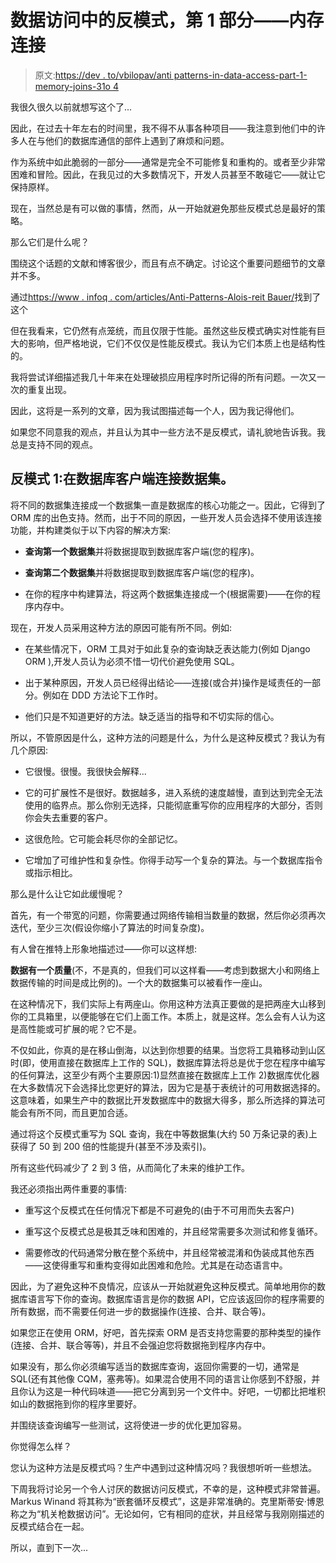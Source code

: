 # 数据访问中的反模式，第 1 部分——内存连接

> 原文:[https://dev . to/vbilopav/anti patterns-in-data-access-part-1-memory-joins-31o 4](https://dev.to/vbilopav/antipatterns-in-data-access-part-1-memory-joins-31o4)

我很久很久以前就想写这个了...

因此，在过去十年左右的时间里，我不得不从事各种项目——我注意到他们中的许多人在与他们的数据库通信的部件上遇到了麻烦和问题。

作为系统中如此脆弱的一部分——通常是完全不可能修复和重构的。或者至少非常困难和冒险。因此，在我见过的大多数情况下，开发人员甚至不敢碰它——就让它保持原样。

现在，当然总是有可以做的事情，然而，从一开始就避免那些反模式总是最好的策略。

那么它们是什么呢？

围绕这个话题的文献和博客很少，而且有点不确定。讨论这个重要问题细节的文章并不多。

通过[https://www . infoq . com/articles/Anti-Patterns-Alois-reit Bauer/](https://www.infoq.com/articles/Anti-Patterns-Alois-Reitbauer/)找到了这个

但在我看来，它仍然有点笼统，而且仅限于性能。虽然这些反模式确实对性能有巨大的影响，但严格地说，它们不仅仅是性能反模式。我认为它们本质上也是结构性的。

我将尝试详细描述我几十年来在处理破损应用程序时所记得的所有问题。一次又一次的重复出现。

因此，这将是一系列的文章，因为我试图描述每一个人，因为我记得他们。

如果您不同意我的观点，并且认为其中一些方法不是反模式，请礼貌地告诉我。我总是支持不同的观点。

## [](#antipattern-1-joining-datasets-in-database-client)反模式 1:在数据库客户端连接数据集。

将不同的数据集连接成一个数据集一直是数据库的核心功能之一。因此，它得到了 ORM 库的出色支持。然而，出于不同的原因，一些开发人员会选择不使用该连接功能，并构建类似于以下内容的解决方案:

*   **查询第一个数据集**并将数据提取到数据库客户端(您的程序)。

*   **查询第二个数据集**并将数据提取到数据库客户端(您的程序)。

*   在你的程序中构建算法，将这两个数据集连接成一个(根据需要)——在你的程序内存中。

现在，开发人员采用这种方法的原因可能有所不同。例如:

*   在某些情况下，ORM 工具对于如此复杂的查询缺乏表达能力(例如 Django ORM ),开发人员认为必须不惜一切代价避免使用 SQL。

*   出于某种原因，开发人员已经得出结论——连接(或合并)操作是域责任的一部分。例如在 DDD 方法论下工作时。

*   他们只是不知道更好的方法。缺乏适当的指导和不切实际的信心。

所以，不管原因是什么，这种方法的问题是什么，为什么是这种反模式？我认为有几个原因:

*   它很慢。很慢。我很快会解释...

*   它的可扩展性不是很好。数据越多，进入系统的速度越慢，直到达到完全无法使用的临界点。那么你别无选择，只能彻底重写你的应用程序的大部分，否则你会失去重要的客户。

*   这很危险。它可能会耗尽你的全部记忆。

*   它增加了可维护性和复杂性。你得手动写一个复杂的算法。与一个数据库指令或指示相比。

那么是什么让它如此缓慢呢？

首先，有一个带宽的问题，你需要通过网络传输相当数量的数据，然后你必须再次迭代，至少三次(假设你缩小了算法的时间复杂度)。

有人曾在推特上形象地描述过——你可以这样想:

**数据有一个质量**(不，不是真的，但我们可以这样看——考虑到数据大小和网络上数据传输的时间是成比例的)。一个大的数据集可以被看作一座山。

在这种情况下，我们实际上有两座山。你用这种方法真正要做的是把两座大山移到你的工具箱里，以便能够在它们上面工作。本质上，就是这样。怎么会有人认为这是高性能或可扩展的呢？它不是。

不仅如此，你真的是在移山倒海，以达到你想要的结果。当您将工具箱移动到山区时(即，使用直接在数据库上工作的 SQL)，数据库算法将总是优于您在程序中编写的任何算法，这至少有两个主要原因:1)显然直接在数据库上工作 2)数据库优化器在大多数情况下会选择比您更好的算法，因为它是基于表统计的可用数据选择的。这意味着，如果生产中的数据比开发数据库中的数据大得多，那么所选择的算法可能会有所不同，而且更加合适。

通过将这个反模式重写为 SQL 查询，我在中等数据集(大约 50 万条记录的表)上获得了 50 到 200 倍的性能提升(甚至不涉及索引)。

所有这些代码减少了 2 到 3 倍，从而简化了未来的维护工作。

我还必须指出两件重要的事情:

*   重写这个反模式在任何情况下都是不可避免的(由于不可用而失去客户)

*   重写这个反模式总是极其乏味和困难的，并且经常需要多次测试和修复循环。

*   需要修改的代码通常分散在整个系统中，并且经常被混淆和伪装成其他东西——这使得重写和重构变得如此困难和危险。尤其是在动态语言中。

因此，为了避免这种不良情况，应该从一开始就避免这种反模式。简单地用你的数据库语言写下你的查询。数据库语言是你的数据 API，它应该返回你的程序需要的所有数据，而不需要任何进一步的数据操作(连接、合并、联合等)。

如果您正在使用 ORM，好吧，首先探索 ORM 是否支持您需要的那种类型的操作(连接、合并、联合等等)，并且不会强迫您将数据拖到程序内存中。

如果没有，那么你必须编写适当的数据库查询，返回你需要的一切，通常是 SQL(还有其他像 CQM，塞弗等)。如果混合使用不同的语言让你感到不舒服，并且你认为这是一种代码味道——把它分离到另一个文件中。好吧，一切都比把堆积如山的数据拖到你的程序里要好。

并围绕该查询编写一些测试，这将使进一步的优化更加容易。

你觉得怎么样？

您认为这种方法是反模式吗？生产中遇到过这种情况吗？我很想听听一些想法。

下周我将讨论另一个令人讨厌的数据访问反模式，不幸的是，这种模式非常普遍。Markus Winand 将其称为“嵌套循环反模式”，这是非常准确的。克里斯蒂安·博恩称之为“机关枪数据访问”。无论如何，它有相同的症状，并且经常与我刚刚描述的反模式结合在一起。

所以，直到下一次...